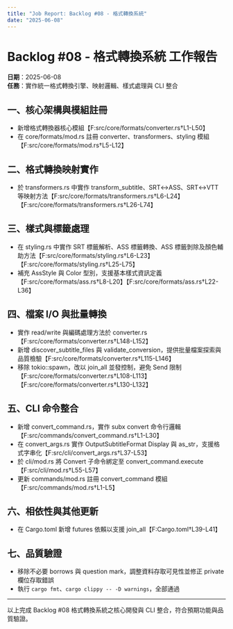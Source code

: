 ```yaml
---
title: "Job Report: Backlog #08 - 格式轉換系統"
date: "2025-06-08"
---
```


# Backlog #08 - 格式轉換系統 工作報告

**日期**：2025-06-08  
**任務**：實作統一格式轉換引擎、映射邏輯、樣式處理與 CLI 整合

## 一、核心架構與模組註冊
- 新增格式轉換器核心模組【F:src/core/formats/converter.rs†L1-L50】
- 在 core/formats/mod.rs 註冊 converter、transformers、styling 模組【F:src/core/formats/mod.rs†L5-L12】

## 二、格式轉換映射實作
- 於 transformers.rs 中實作 transform_subtitle、SRT↔ASS、SRT↔VTT 等映射方法【F:src/core/formats/transformers.rs†L6-L24】【F:src/core/formats/transformers.rs†L26-L74】

## 三、樣式與標籤處理
- 在 styling.rs 中實作 SRT 標籤解析、ASS 標籤轉換、ASS 標籤剝除及顏色輔助方法【F:src/core/formats/styling.rs†L6-L23】【F:src/core/formats/styling.rs†L25-L75】
- 補充 AssStyle 與 Color 型別，支援基本樣式資訊定義【F:src/core/formats/ass.rs†L8-L20】【F:src/core/formats/ass.rs†L22-L36】

## 四、檔案 I/O 與批量轉換
- 實作 read/write 與編碼處理方法於 converter.rs【F:src/core/formats/converter.rs†L148-L152】
- 新增 discover_subtitle_files 與 validate_conversion，提供批量檔案探索與品質檢驗【F:src/core/formats/converter.rs†L115-L146】
- 移除 tokio::spawn，改以 join_all 並發控制，避免 Send 限制【F:src/core/formats/converter.rs†L108-L113】【F:src/core/formats/converter.rs†L130-L132】

## 五、CLI 命令整合
- 新增 convert_command.rs，實作 subx convert 命令行邏輯【F:src/commands/convert_command.rs†L1-L30】
- 在 convert_args.rs 實作 OutputSubtitleFormat Display 與 as_str，支援格式字串化【F:src/cli/convert_args.rs†L37-L53】
- 於 cli/mod.rs 將 Convert 子命令綁定至 convert_command.execute【F:src/cli/mod.rs†L55-L57】
- 更新 commands/mod.rs 註冊 convert_command 模組【F:src/commands/mod.rs†L1-L5】

## 六、相依性與其他更新
- 在 Cargo.toml 新增 futures 依賴以支援 join_all【F:Cargo.toml†L39-L41】

## 七、品質驗證
- 移除不必要 borrows 與 question mark，調整資料存取可見性並修正 private 欄位存取錯誤
- 執行 `cargo fmt`、`cargo clippy -- -D warnings`，全部通過

---

以上完成 Backlog #08 格式轉換系統之核心開發與 CLI 整合，符合預期功能與品質驗證。
